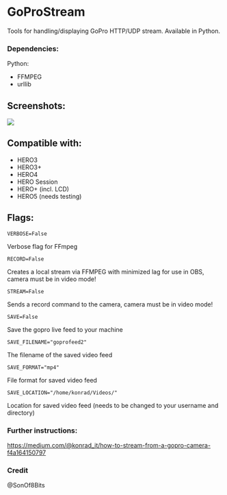 # GoProStream

Tools for handling/displaying GoPro HTTP/UDP stream. Available in Python.

### Dependencies:

Python:

* FFMPEG
* urllib

## Screenshots:

![](http://i.imgur.com/5wlh8yS.png) 


## Compatible with:

- HERO3 
- HERO3+
- HERO4
- HERO Session
- HERO+ (incl. LCD)
- HERO5 (needs testing)

## Flags:

    VERBOSE=False

Verbose flag for FFmpeg

    RECORD=False

Creates a local stream via FFMPEG with minimized lag for use in OBS, camera must be in video mode!

    STREAM=False

Sends a record command to the camera, camera must be in video mode!

    SAVE=False

Save the gopro live feed to your machine

    SAVE_FILENAME="goprofeed2"

The filename of the saved video feed

    SAVE_FORMAT="mp4"

File format for saved video feed

    SAVE_LOCATION="/home/konrad/Videos/"

Location for saved video feed (needs to be changed to your username and directory)

### Further instructions:


https://medium.com/@konrad_it/how-to-stream-from-a-gopro-camera-f4a164150797


### Credit

@SonOf8Bits
